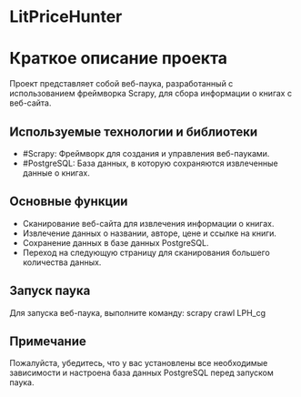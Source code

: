 # LitPriceHunter

# Краткое описание проекта

Проект представляет собой веб-паука, разработанный с использованием фреймворка Scrapy, для сбора информации о книгах с веб-сайта.

## Используемые технологии и библиотеки

- #Scrapy: Фреймворк для создания и управления веб-пауками.
- #PostgreSQL: База данных, в которую сохраняются извлеченные данные о книгах.

## Основные функции

- Сканирование веб-сайта для извлечения информации о книгах.
- Извлечение данных о названии, авторе, цене и ссылке на книги.
- Сохранение данных в базе данных PostgreSQL.
- Переход на следующую страницу для сканирования большего количества данных.

## Запуск паука

Для запуска веб-паука, выполните команду:
scrapy crawl LPH_cg

## Примечание

Пожалуйста, убедитесь, что у вас установлены все необходимые зависимости и настроена база данных PostgreSQL перед запуском паука.
